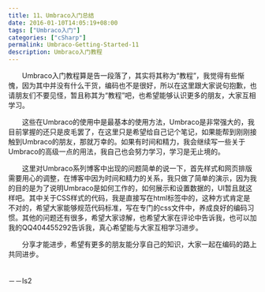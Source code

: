 ```yaml
---
title: 11、Umbraco入门总结
date: 2016-01-10T14:05:19+08:00
tags: ["Umbraco入门"]
categories: ["cSharp"]
permalink: Umbraco-Getting-Started-11
description: Umbraco入门教程
---
```

　　Umbraco入门教程算是告一段落了，其实将其称为“教程”，我觉得有些惭愧，因为其中并没有什么干货，编码也不是很好，所以在这里跟大家说句抱歉，也请朋友们不要见怪，暂且称其为“教程”吧，也希望能够认识更多的朋友，大家互相学习。

　　这些在Umbraco的使用中是最基本的使用方法，Umbraco是非常强大的，我目前掌握的还只是皮毛罢了，在这里只是希望给自己记个笔记，如果能帮到刚刚接触到Umbraco的朋友，那就万幸的。如果有时间和精力，我会继续写一些关于Umbraco的高级一点的用法，我自己也会努力学习，学习是无止境的。<!--more-->

　　这里对Umbraco系列博客中出现的问题简单的说一下，首先样式和网页排版需要用心的调整，在博客中因为时间和精力的关系，我只做了简单的演示，因为我的目的是为了说明Umbraco是如何工作的，如何展示和设置数据的，UI暂且就这样吧。其中关于CSS样式的代码，我是直接写在html标签中的，这种方式肯定是不对的，希望大家能够规范代码标准，写在专门的css文件中，养成良好的编码习惯。其他的问题还有很多，希望大家谅解，也希望大家在评论中告诉我，也可以加我的QQ404455292告诉我，真心希望能与大家互相学习进步。

　　分享才能进步，希望有更多的朋友能分享自己的知识，大家一起在编码的路上共同进步。

　　　　　　　　　　　　　　　　　　　　　　　　　　　　　　　　　　　　　　　　　　－－Is2

